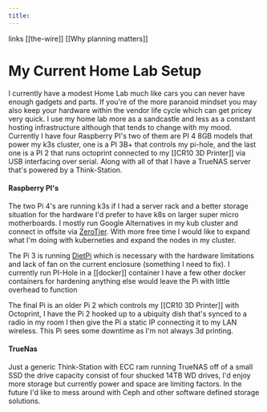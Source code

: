 ```yaml
---
title: 
---
```

links [[the-wire]] [[Why planning matters]]
# My Current Home Lab Setup
I currently have a modest Home Lab much like cars you can never have enough gadgets and parts. If you're of the more paranoid mindset you may also keep your hardware within the vendor life cycle which can get pricey very quick. I use my home lab more as a sandcastle and less as a constant hosting infrastructure although that tends to change with my mood. Currently I have four Raspberry PI's two of them are PI 4 8GB models that power my k3s cluster, one is a PI 3B+ that controls my pi-hole, and the last one is a PI 2 that runs octoprint connected to my [[CR10 3D Printer]] via USB interfacing over serial. Along with all of that I have a TrueNAS server that's powered by a Think-Station.

#### Raspberry PI's
The two Pi 4's are running k3s if I had a server rack and a better storage situation for the hardware I'd prefer to have k8s on larger super micro motherboards. I mostly run Google Alternatives in my kub cluster and connect in offsite via [ZeroTier](https://www.zerotier.com/). With more free time I would like to expand what I'm doing with kuberneties and expand the nodes in my cluster. 

The Pi 3 is running [DietPi](https://dietpi.com/) which is necessary with the hardware limitations and lack of fan on the current enclosure (something I need to fix). I currently run PI-Hole in a [[docker]] container I have a few other docker containers for hardening anything else would leave the Pi with little overhead to function

The final Pi is an older Pi 2 which controls my [[CR10 3D Printer]] with Octoprint, I have the Pi 2 hooked up to a ubiquity dish that's synced to a radio in my room I then give the Pi a static IP connecting it to my LAN wireless. This Pi sees some downtime as I'm not always 3d printing.

#### TrueNas
Just a generic Think-Station with ECC ram running TrueNAS off of a small SSD the drive capacity consist of four shucked 14TB WD drives, I'd enjoy more storage but currently power and space are limiting factors. In the future I'd like to mess around with Ceph and other software defined storage solutions.




